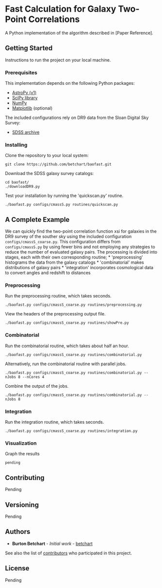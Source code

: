 # Fast Calculation for Galaxy Two-Point Correlations

A Python implementation of the algorithm described in [Paper Reference].

## Getting Started

Instructions to run the project on your local machine.

### Prerequisites

This implementation depends on the following Python packages:
* [AstroPy (v1)](http://www.astropy.org)
* [SciPy library](https://github.com/scipy/scipy)
* [NumPy](http://www.numpy.org)
* [Matplotlib](http://matplotlib.org) (optional)

The included configurations rely on DR9 data from the Sloan Digital Sky Survey:
* [SDSS archive](https://data.sdss.org/sas/dr9/boss/lss/)

### Installing

Clone the repository to your local system:

```
git clone https://github.com/betchart/baofast.git
```

Download the SDSS galaxy survey catalogs:

```
cd baofast/
./downloadDR9.py
```

Test your installation by running the 'quickscan.py' routine.

```
./baofast.py configs/cmassS.py routines/quickscan.py
```

## A Complete Example

We can quickly find the two-point correlation function xsi for
galaxies in the DR9 survey of the souther sky using the included
configuration `configs/cmassS_coarse.py`.  This configuration differs
from `configs/cmassS.py` by using fewer bins and not employing any
strategies to reduce the number of evaluated galaxy pairs.  The
processing is divided into stages, each with their own corresponding
routine; * 'preprocessing' histograms the data from the galaxy
catalogs * 'combinatorial' makes distributions of galaxy pairs *
'integration' incorporates cosmological data to convert angles and
redshift to distances

### Preprocessing
Run the preprocessing routine, which takes seconds.
```
./baofast.py configs/cmassS_coarse.py routines/preprocessing.py
```
View the headers of the preprocessing output file.
```
./baofast.py configs/cmassS_coarse.py routines/showPre.py
```

### Combinatorial
Run the combinatorial routine, which takes about half an hour.
```
./baofast.py configs/cmassS_coarse.py routines/combinatorial.py
```
Alternatively, run the combinatorial routine with parallel jobs.
```
./baofast.py configs/cmassS_coarse.py routines/combinatorial.py --nJobs 8 --nCores 4
```
Combine the output of the jobs.
```
./baofast.py configs/cmassS_coarse.py routines/combinatorial.py --nJobs 8
```

### Integration
Run the integration routine, which takes seconds.
```
./baofast.py configs/cmassS_coarse.py routines/integration.py
```

### Visualization
Graph the results
```
pending
```

## Contributing

Pending

## Versioning

Pending

## Authors

* **Burton Betchart** - *Initial work* - [betchart](https://github.com/betchart)

See also the list of [contributors](https://github.com/betchart/baofast/contributors) who participated in this project.

## License

Pending
